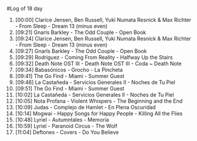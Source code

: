 #Log of 18 day

1. [00:00] Clarice Jensen, Ben Russell, Yuki Numata Resnick & Max Richter - From Sleep - Dream 13 (minus even)
1. [09:21] Gnarls Barkley - The Odd Couple - Open Book
1. [09:24] Clarice Jensen, Ben Russell, Yuki Numata Resnick & Max Richter - From Sleep - Dream 13 (minus even)
1. [09:27] Gnarls Barkley - The Odd Couple - Open Book
1. [09:29] Rodriguez - Coming From Reality - Halfway Up the Stairs
1. [09:32] Death Note OST III - Death Note OST III - Coda ~ Death Note
1. [09:34] Babasónicos - Grocho - La Pincheta
1. [09:41] The Go Find - Miami - Summer Guest
1. [09:46] La Castañeda - Servicios Generales II - Noches de Tu Piel
1. [09:51] The Go Find - Miami - Summer Guest
1. [10:02] La Castañeda - Servicios Generales II - Noches de Tu Piel
1. [10:05] Nota Profana - Violent Whispers - The Beginning and the End
1. [10:09] Judas - Complejo de Hamlet - En Plena Oscuridad
1. [10:14] Mogwai - Happy Songs for Happy People - Killing All the Flies
1. [10:48] Lyriel - Autumntales - Memoria
1. [10:59] Lyriel - Paranoid Circus - The Wolf
1. [11:04] Deftones - Covers - Do You Believe
